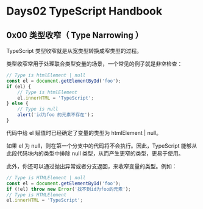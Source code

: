 # Days02 TypeScript Handbook

## 0x00 类型收窄（ Type Narrowing ）

TypeScript 类型收窄就是从宽类型转换成窄类型的过程。

类型收窄常用于处理联合类型变量的场景，一个常见的例子就是非空检查：

``` javascript
// Type is htmlElement | null
const el = document.getElementById('foo');
if (el) {
    // Type is htmlElement
    el.innerHTML = 'TypeScript';
} else {
    // Type is null
    alert('id为foo 的元素不存在')；
}
```

代码中给 el 赋值时已经确定了变量的类型为 htmlElement | null。

如果 el 为 null，则在第一个分支中的代码将不会执行。因此，TypeScript 能够从此段代码块内的类型中排除 null 类型，从而产生更窄的类型，更易于使用。

此外，你还可以通过抛出异常或者分支返回，来收窄变量的类型。例如：

``` javascript
// Type is HTMLElement | null
const el = document.getElementById('foo');
if (!el) throw new Error('找不到id为foo的元素');
// Type is HTMLElement
el.innerHTML = 'TypeScript';
```
